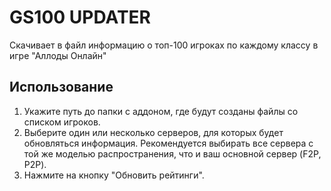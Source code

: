 # GS100 UPDATER
Скачивает в файл информацию о топ-100 игроках по каждому классу в игре "Аллоды Онлайн"

## Использование
1. Укажите путь до папки с аддоном, где будут созданы файлы со списком игроков.
2. Выберите один или несколько серверов, для которых будет обновляться информация.
Рекомендуется выбирать все сервера с той же моделью распространения, что и ваш основной сервер (F2P, P2P).
3. Нажмите на кнопку "Обновить рейтинги".